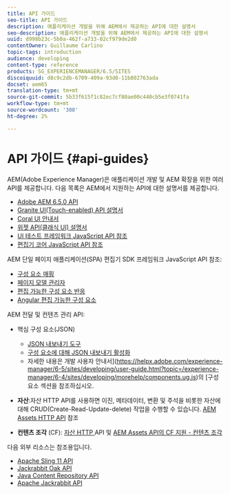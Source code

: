 ```yaml
---
title: API 가이드
seo-title: API 가이드
description: 애플리케이션 개발을 위해 AEM에서 제공하는 API에 대한 설명서
seo-description: 애플리케이션 개발을 위해 AEM에서 제공하는 API에 대한 설명서
uuid: d998b23c-5b0a-462f-a733-02cf979de2d0
contentOwner: Guillaume Carlino
topic-tags: introduction
audience: developing
content-type: reference
products: SG_EXPERIENCEMANAGER/6.5/SITES
discoiquuid: d8c9c2db-6709-409a-93d0-11b802763ada
docset: aem65
translation-type: tm+mt
source-git-commit: 5b33f615f1c82ec7cf80ae00c440cb5e3f0741fa
workflow-type: tm+mt
source-wordcount: '308'
ht-degree: 2%

---
```



# API 가이드 {#api-guides}

AEM(Adobe Experience Manager)은 애플리케이션 개발 및 AEM 확장을 위한 여러 API를 제공합니다. 다음 목록은 AEM에서 지원하는 API에 대한 설명서를 제공합니다.

* [Adobe AEM 6.5.0 API](https://helpx.adobe.com/experience-manager/6-5/sites/developing/using/reference-materials/javadoc/index.html)
* [Granite UI(Touch-enabled) API 설명서](https://helpx.adobe.com/experience-manager/6-5/sites/developing/using/reference-materials/granite-ui/api/index.html)
* [Coral UI 안내서](https://helpx.adobe.com/experience-manager/6-5/sites/developing/using/reference-materials/coral-ui/coralui3/index.html)
* [위젯 API(클래식 UI) 설명서](https://helpx.adobe.com/experience-manager/6-5/sites/developing/using/reference-materials/widgets-api/index.html)
* [UI 테스트 프레임워크 JavaScript API 참조](https://helpx.adobe.com/experience-manager/6-5/sites/developing/using/reference-materials/test-api/index.html)
* [편집기 코어 JavaScript API 참조](https://helpx.adobe.com/experience-manager/6-5/sites/developing/using/reference-materials/jsdoc/ui-touch/editor-core/index.html)

AEM 단일 페이지 애플리케이션(SPA) 편집기 SDK 프레임워크 JavaScript API 참조:

* [구성 요소 매핑](https://www.npmjs.com/package/@adobe/aem-spa-component-mapping)
* [페이지 모델 관리자](https://www.npmjs.com/package/@adobe/aem-spa-page-model-manager)
* [편집 가능한 구성 요소 반응](https://www.npmjs.com/package/@adobe/aem-react-editable-components)
* [Angular 편집 가능한 구성 요소](https://www.npmjs.com/package/@adobe/aem-angular-editable-components)

AEM 전달 및 컨텐츠 관리 API:

* 핵심 구성 요소(JSON)

   * [JSON 내보내기 도구](/help/sites-developing/json-exporter.md)
   * [구성 요소에 대해 JSON 내보내기 활성화](/help/sites-developing/json-exporter-components.md)
   * 자세한 내용은 개발 사용자 안내서](https://helpx.adobe.com/experience-manager/6-5/sites/developing/user-guide.html?topic=/experience-manager/6-4/sites/developing/morehelp/components.ug.js)의 [구성 요소 섹션을 참조하십시오.

* **자산**:자산 HTTP API를 사용하면 이진, 메타데이터, 변환 및 주석을 비롯한 자산에 대해 CRUD(Create-Read-Update-delete) 작업을 수행할 수 있습니다. [AEM Assets HTTP API](/help/assets/mac-api-assets.md) 참조

* **컨텐츠 조각** (CF): [자산 HTTP ](/help/assets/assets-api-content-fragments.md) API 및  [AEM Assets API의 CF 지원 - 컨텐츠 조각](https://helpx.adobe.com/experience-manager/6-5/sites/developing/using/reference-materials/assets-api-content-fragments/index.html)

다음 외부 리소스는 참조용입니다.

* [Apache Sling 11 API](https://sling.apache.org/apidocs/sling11/)
* [Jackrabbit Oak API](https://jackrabbit.apache.org/oak/docs/oak_api/overview.html)
* [Java Content Repository API](https://docs.adobe.com/docs/en/spec/javax.jcr/javadocs/jcr-2.0/index.html)
* [Apache Jackrabbit API](https://jackrabbit.apache.org/api)
